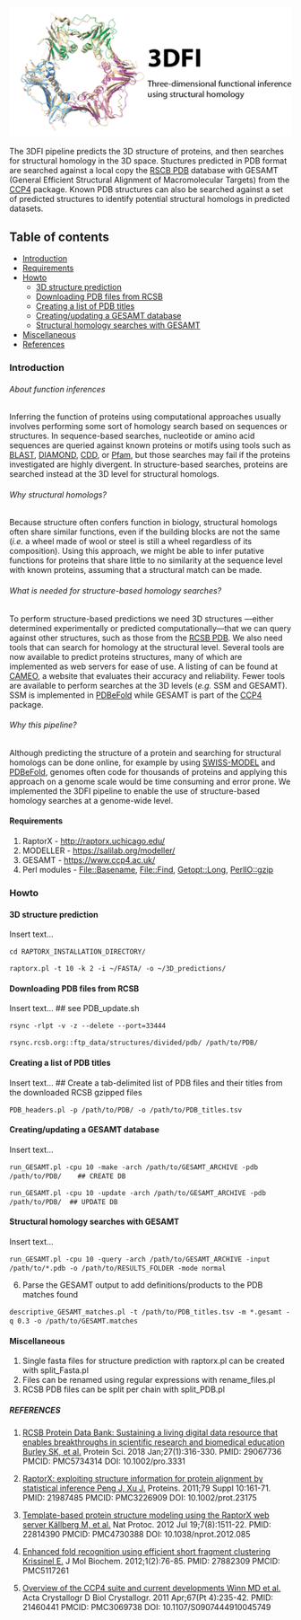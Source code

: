 <p align="left"><img src="https://github.com/PombertLab/3DFI/blob/master/Misc/Logo.png" alt="3DFI - Three-dimensional function inference" width="600"></p>

The 3DFI pipeline predicts the 3D structure of proteins, and then searches for structural homology in the 3D space. Stuctures predicted in PDB format are searched against a local copy the [RSCB PDB](https://www.rcsb.org/) database with GESAMT (General Efficient Structural Alignment of Macromolecular Targets) from the [CCP4](https://www.ccp4.ac.uk/) package. Known PDB structures can also be searched against a set of predicted structures to identify potential structural homologs in predicted datasets.

## Table of contents
* [Introduction](#introduction)
* [Requirements](#requirements)
* [Howto](#howto)
  * [3D structure prediction](#3D-structure-prediction)
  * [Downloading PDB files from RCSB](#downloading-PDB-files-from-RCSB)
  * [Creating a list of PDB titles](#creating-a-list-of-PDB-titles)
  * [Creating/updating a GESAMT database](#creating/updating-a-GESAMT-database)
  * [Structural homology searches with GESAMT](#structural-homology-searches-with-GESAMT)
* [Miscellaneous](#miscellaneous)
* [References](#references)

### Introduction
###### About function inferences
Inferring the function of proteins using computational approaches usually involves performing some sort of homology search based on sequences or structures. In sequence-based searches, nucleotide or amino acid sequences are queried against known proteins or motifs using tools such as [BLAST](https://blast.ncbi.nlm.nih.gov/Blast.cgi), [DIAMOND](https://github.com/bbuchfink/diamond), [CDD](https://www.ncbi.nlm.nih.gov/Structure/cdd/wrpsb.cgi), or [Pfam](https://pfam.xfam.org/), but those searches may fail if the proteins investigated are highly divergent. In structure-based searches, proteins are searched instead at the 3D level for structural homologs.

###### Why structural homologs?
Because structure often confers function in biology, structural homologs often share similar functions, even if the building blocks are not the same (*i.e.* a wheel made of wool or steel is still a wheel regardless of its composition). Using this approach, we might be able to infer putative functions for proteins that share little to no similarity at the sequence level with known proteins, assuming that a structural match can be made.

###### What is needed for structure-based homology searches?
To perform structure-based predictions we need 3D structures —either determined experimentally or predicted computationally—that we can query against other structures, such as those from the [RCSB PDB](https://www.rcsb.org/). We also need tools that can search for homology at the structural level. Several tools are now available to predict proteins structures, many of which are implemented as web servers for ease of use. A listing of can be found at [CAMEO](https://www.cameo3d.org/), a website that evaluates their accuracy and reliability. Fewer tools are available to perform searches at the 3D levels (*e.g.* SSM and GESAMT). SSM is implemented in [PDBeFold](https://www.ebi.ac.uk/msd-srv/ssm/) while GESAMT is part of the [CCP4](https://www.ccp4.ac.uk/) package.

###### Why this pipeline?
Although predicting the structure of a protein and searching for structural homologs can be done online, for example by using [SWISS-MODEL](https://swissmodel.expasy.org/) and [PDBeFold](https://www.ebi.ac.uk/msd-srv/ssm/), genomes often code for thousands of proteins and applying this approach on a genome scale would be time consuming and error prone. We implemented the 3DFI pipeline to enable the use of structure-based homology searches at a genome-wide level.

#### Requirements
1. RaptorX - http://raptorx.uchicago.edu/
2. MODELLER - https://salilab.org/modeller/
3. GESAMT -  https://www.ccp4.ac.uk/
4. Perl modules - [File::Basename](https://perldoc.perl.org/File/Basename.html), [File::Find](https://perldoc.perl.org/File/Find.html), [Getopt::Long](https://perldoc.perl.org/Getopt/Long.html), [PerlIO::gzip](https://metacpan.org/pod/PerlIO::gzip)

### Howto
#### 3D structure prediction
Insert text...

```
cd RAPTORX_INSTALLATION_DIRECTORY/
```
```
raptorx.pl -t 10 -k 2 -i ~/FASTA/ -o ~/3D_predictions/
```

#### Downloading PDB files from RCSB
Insert text... ## see PDB_update.sh

```
rsync -rlpt -v -z --delete --port=33444
```
```
rsync.rcsb.org::ftp_data/structures/divided/pdb/ /path/to/PDB/
```

#### Creating a list of PDB titles
Insert text... ## Create a tab-delimited list of PDB files and their titles from the downloaded RCSB gzipped files

```
PDB_headers.pl -p /path/to/PDB/ -o /path/to/PDB_titles.tsv
```

#### Creating/updating a GESAMT database
Insert text...

```
run_GESAMT.pl -cpu 10 -make -arch /path/to/GESAMT_ARCHIVE -pdb /path/to/PDB/	## CREATE DB
```
```
run_GESAMT.pl -cpu 10 -update -arch /path/to/GESAMT_ARCHIVE -pdb /path/to/PDB/	## UPDATE DB
```

#### Structural homology searches with GESAMT
Insert text...

```
run_GESAMT.pl -cpu 10 -query -arch /path/to/GESAMT_ARCHIVE -input /path/to/*.pdb -o /path/to/RESULTS_FOLDER -mode normal
```

6) Parse the GESAMT output to add definitions/products to the PDB matches found
```
descriptive_GESAMT_matches.pl -t /path/to/PDB_titles.tsv -m *.gesamt -q 0.3 -o /path/to/GESAMT.matches
```

#### Miscellaneous 
1. Single fasta files for structure prediction with raptorx.pl can be created with split_Fasta.pl
2. Files can be renamed using regular expressions with rename_files.pl
3. RCSB PDB files can be split per chain with split_PDB.pl


##### REFERENCES
1) [RCSB Protein Data Bank: Sustaining a living digital data resource that enables breakthroughs in scientific research and biomedical education
Burley SK, et al.](https://pubmed.ncbi.nlm.nih.gov/29067736/) Protein Sci. 2018 Jan;27(1):316-330. PMID: 29067736 PMCID: PMC5734314 DOI: 10.1002/pro.3331

2) [RaptorX: exploiting structure information for protein alignment by statistical inference
Peng J, Xu J.](https://pubmed.ncbi.nlm.nih.gov/21987485/) Proteins. 2011;79 Suppl 10:161-71. PMID: 21987485 PMCID: PMC3226909 DOI: 10.1002/prot.23175

3) [Template-based protein structure modeling using the RaptorX web server
Källberg M, et al.](https://pubmed.ncbi.nlm.nih.gov/22814390/) Nat Protoc. 2012 Jul 19;7(8):1511-22. PMID: 22814390 PMCID: PMC4730388 DOI: 10.1038/nprot.2012.085

4) [Enhanced fold recognition using efficient short fragment clustering
Krissinel E.](https://pubmed.ncbi.nlm.nih.gov/27882309/) J Mol Biochem. 2012;1(2):76-85. PMID: 27882309 PMCID: PMC5117261

5) [Overview of the CCP4 suite and current developments
Winn MD et al.](https://pubmed.ncbi.nlm.nih.gov/21460441/) Acta Crystallogr D Biol Crystallogr. 2011 Apr;67(Pt 4):235-42. PMID: 21460441 PMCID: PMC3069738 DOI: 10.1107/S0907444910045749
